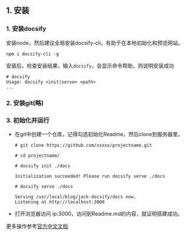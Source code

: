 ## 1. 安装

### 1. 安装docsify

安装node，然后建议全局安装docsify-cli，有助于在本地初始化和预览网站。

```
npm i docsify-cli -g
```

安装后，检查安装结果，输入`docsify`，会显示命令帮助，则说明安装成功

```shell
# docsify 
Usage: docsify <init|serve> <path>
...
```

### 2. 安装git(略)

### 3. 初始化并运行

- 在git中创建一个仓库，记得勾选初始化Readme，然后clone到服务器里。

  ```shell
  # git clone https://github.com/xxxxx/projectname.git
  
  # cd projectname/
  
  # docsify init ./docs
  
  Initialization succeeded! Please run docsify serve ./docs
  
  # docsify serve ./docs
  
  Serving /usr/local/blog/jack-docsify/docs now.
  Listening at http://localhost:3000
  ```

- 打开浏览器访问 ip:3000，访问到Readme.md的内容，就证明搭建成功。

更多操作参考[官方中文文档](https://docsify.js.org/#/zh-cn/)